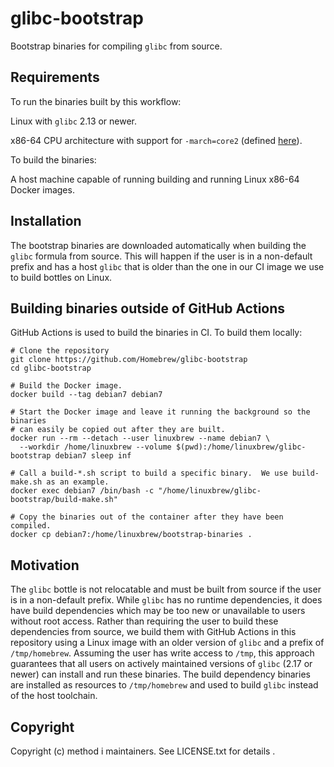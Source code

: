 # glibc-bootstrap

Bootstrap binaries for compiling `glibc` from source.

## Requirements

To run the binaries built by this workflow:

Linux with `glibc` 2.13 or newer.

x86-64 CPU architecture with support for `-march=core2` (defined [here](https://gcc.gnu.org/onlinedocs/gcc/x86-Options.html)).

To build the binaries:

A host machine capable of running building and running Linux x86-64 Docker images.

## Installation

The bootstrap binaries are downloaded automatically when building the `glibc` formula from source.  This will happen if the user is in a non-default prefix and has a host `glibc` that is older than the one in our CI image we use to build bottles on Linux.

## Building binaries outside of GitHub Actions

GitHub Actions is used to build the binaries in CI.  To build them locally:
```
# Clone the repository
git clone https://github.com/Homebrew/glibc-bootstrap
cd glibc-bootstrap

# Build the Docker image.
docker build --tag debian7 debian7

# Start the Docker image and leave it running the background so the binaries
# can easily be copied out after they are built.
docker run --rm --detach --user linuxbrew --name debian7 \
  --workdir /home/linuxbrew --volume $(pwd):/home/linuxbrew/glibc-bootstrap debian7 sleep inf

# Call a build-*.sh script to build a specific binary.  We use build-make.sh as an example.
docker exec debian7 /bin/bash -c "/home/linuxbrew/glibc-bootstrap/build-make.sh"

# Copy the binaries out of the container after they have been compiled.
docker cp debian7:/home/linuxbrew/bootstrap-binaries .
```

## Motivation

The `glibc` bottle is not relocatable and must be built from source if the user is in a non-default prefix.  While `glibc` has no runtime dependencies, it does have build dependencies which may be too new or unavailable to users without root access.  Rather than requiring the user to build these dependencies from source, we build them with GitHub Actions in this repository using a Linux image with an older version of `glibc` and a prefix of `/tmp/homebrew`.  Assuming the user has write access to `/tmp`, this approach guarantees that all users on actively maintained versions of `glibc` (2.17 or newer) can install and run these binaries. The build dependency binaries are installed as resources to `/tmp/homebrew` and used to build `glibc` instead of the host toolchain.

## Copyright
Copyright (c) method i maintainers.  See LICENSE.txt for details .
